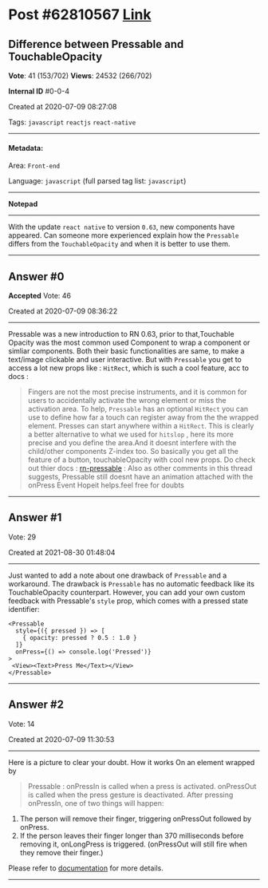 
# Post \#62810567 [Link](https://stackoverflow.com/questions/62810567/)

## Difference between Pressable and TouchableOpacity

**Vote**: 41 (153/702) **Views**: 24532 (266/702) 

**Internal ID** \#0-0-4

Created at 2020-07-09 08:27:08

Tags: `javascript` `reactjs` `react-native`

----------

#### Metadata:

Area: `Front-end`

Language: `javascript` (full parsed tag list: `javascript`)

----------

**Notepad**


----------

With the update `react native` to version `0.63`, new components have appeared. Can someone more experienced explain how the `Pressable` differs from the `TouchableOpacity` and when it is better to use them.


----------
        
## Answer \#0

**Accepted** Vote: 46

Created at 2020-07-09 08:36:22

------------

Pressable was a new introduction to RN 0.63, prior to that,Touchable Opacity was the most common used Component to wrap a  component or simliar components.
Both their basic functionalities are same, to make a text/image clickable and user interactive.
But with `Pressable` you get to access a lot new props like :
`HitRect`, which is such a cool feature, acc to docs :
> Fingers are not the most precise instruments, and it is common for
users to accidentally activate the wrong element or miss the
activation area. To help, `Pressable` has an optional `HitRect` you can
use to define how far a touch can register away from the the wrapped
element. Presses can start anywhere within a `HitRect`.
This is clearly a better alternative to what we used for `hitslop` , here its more precise and you define the area.And it doesnt interfere with the child/other components Z-index too.
So basically you get all the feature of a button, touchableOpacity with cool new props. Do check out thier docs : [rn-pressable](https://reactnative.dev/docs/pressable)
: Also as other comments in this thread suggests, Pressable still doesnt have an   animation attached with the onPress Event
Hopeit helps.feel free for doubts


------------
    
    
## Answer \#1

 Vote: 29

Created at 2021-08-30 01:48:04

------------

Just wanted to add a note about one drawback of `Pressable` and a workaround.
The drawback is `Pressable` has no automatic feedback like its TouchableOpacity counterpart.
However, you can add your own custom feedback with Pressable's `style` prop, which comes with a pressed state identifier:
```
<Pressable
  style={({ pressed }) => [
    { opacity: pressed ? 0.5 : 1.0 }
  ]}
  onPress={() => console.log('Pressed')}
>
 <View><Text>Press Me</Text></View>
</Pressable>
```



------------
    
    
## Answer \#2

 Vote: 14

Created at 2020-07-09 11:30:53

------------

[](https://i.stack.imgur.com/Exbsz.png) Here is a picture to clear your doubt.
How it works
On an element wrapped by
> Pressable
:
onPressIn is called when a press is activated.
onPressOut is called when the press gesture is deactivated.
After pressing onPressIn, one of two things will happen:

1. The person will remove their finger, triggering onPressOut followed by onPress.
2. If the person leaves their finger longer than 370 milliseconds before removing it, onLongPress is triggered. (onPressOut will still fire when they remove their finger.)


Please refer to [documentation](https://reactnative.dev/docs/next/pressable) for more details.


------------
    
    